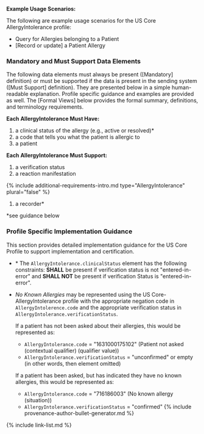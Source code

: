 
**Example Usage Scenarios:**

The following are example usage scenarios for the US Core AllergyIntolerance
 profile:

-   Query for Allergies belonging to a Patient
-   [Record or update]  a Patient Allergy

### Mandatory and Must Support Data Elements

The following data elements must always be present ([Mandatory] definition) or must be supported if the data is present in the sending system ([Must Support] definition). They are presented below in a simple human-readable explanation. Profile specific guidance and examples are provided as well. The [Formal Views] below provides the formal summary, definitions, and terminology requirements.

**Each AllergyIntolerance Must Have:**

1. a clinical status of the allergy (e.g., active or resolved)*
1. a code that tells you what the patient is allergic to
1. a patient

**Each AllergyIntolerance Must Support:**

1. a verification status
2. a reaction manifestation

{% include additional-requirements-intro.md type="AllergyIntolerance" plural="false" %}

1. a recorder*

*see guidance below

### Profile Specific Implementation Guidance

This section provides detailed implementation guidance for the US Core Profile to support implementation and certification.

* \* The `AllergyIntolerance.clinicalStatus` element has the following constraints: **SHALL** be present if verification status is not "entered-in-error" and **SHALL NOT** be present if verification Status is "entered-in-error".
* *No Known Allergies* may be represented using the US Core-AllergyIntolerance profile with the appropriate negation code in `AllergyIntolerence.code` and the appropriate verification status in `AllergyIntolerance.verificationStatus`.

  If a patient has not been asked about their allergies, this would be represented as:
    * `AllergyIntolerance.code` = "1631000175102" (Patient not asked (contextual qualifier) (qualifier value))
    * `AllergyIntolerance.verificationStatus` = "unconfirmed" or empty (in other words, then element omitted)
  
  If a patient has been asked, but has indicated they have no known allergies, this would be represented as:
  * `AllergyIntolerance.code` = "716186003" (No known allergy (situation))
  * `AllergyIntolerance.verificationStatus` = "confirmed"
{% include provenance-author-bullet-generator.md %}

{% include link-list.md %}
